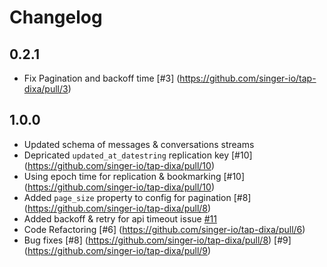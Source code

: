 # Changelog

## 0.2.1
  * Fix Pagination and backoff time [#3] (https://github.com/singer-io/tap-dixa/pull/3) 

## 1.0.0
  *  Updated schema of messages & conversations streams
  *  Depricated `updated_at_datestring` replication key [#10] (https://github.com/singer-io/tap-dixa/pull/10)
  *  Using epoch time for replication & bookmarking [#10] (https://github.com/singer-io/tap-dixa/pull/10)
  *  Added `page_size` property to config for pagination [#8] (https://github.com/singer-io/tap-dixa/pull/8)
  *  Added backoff & retry for api timeout issue [#11](https://github.com/singer-io/tap-dixa/pull/11)
  *  Code Refactoring [#6] (https://github.com/singer-io/tap-dixa/pull/6)
  *  Bug fixes [#8] (https://github.com/singer-io/tap-dixa/pull/8) [#9] (https://github.com/singer-io/tap-dixa/pull/9)